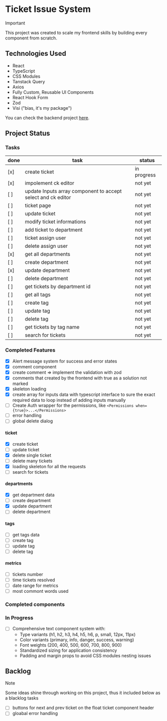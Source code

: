 # Ticket Issue System

> [!IMPORTANT]
> This project was created to scale my frontend skills by building every component from scratch.

## Technologies Used

- React
- TypeScript
- CSS Modules
- Tanstack Query
- Axios
- Fully Custom, Reusable UI Components
- React Hook Form
- Zod
- Visi ("bias, it's my package")

You can check the backend project [here](https://github.com/sfwnisme/backend-ticket-system).

## Project Status

### Tasks

 | done | task                                                         | status      |
 | ---- | ------------------------------------------------------------ | ----------- |
 | [x]  | create ticket                                                | in progress |
 | [x]  | impolement ck editor                                         | not yet     |
 | [ ]  | update Inputs array component to accept select and ck editor | not yet     |
 | [ ]  | ticket page                                                  | not yet     |
 | [ ]  | update ticket                                                | not yet     |
 | [ ]  | modify ticket informations                                   | not yet     |
 | [ ]  | add ticket to department                                     | not yet     |
 | [ ]  | ticket assign user                                           | not yet     |
 | [ ]  | delete assign user                                           | not yet     |
 | [x]  | get all departments                                          | not yet     |
 | [ ]  | create department                                            | not yet     |
 | [x]  | update department                                            | not yet     |
 | [ ]  | delete department                                            | not yet     |
 | [ ]  | get tickets by department id                                 | not yet     |
 | [ ]  | get all tags                                                 | not yet     |
 | [ ]  | create tag                                                   | not yet     |
 | [ ]  | update tag                                                   | not yet     |
 | [ ]  | delete tag                                                   | not yet     |
 | [ ]  | get tickets by tag name                                      | not yet     |
 | [ ]  | search for tickets                                           | not yet     |

### Completed Features

- [x] Alert message system for success and error states
- [x] comment component
- [x] create comment => implement the validation with zod
- [x] comments that created by the frontend with true as a solution not marked
- [x] skeleton loading
- [x] create array for inputs data with typescript interface to sure the exact required data to loop instead of adding inputs manually
- [ ] Create Auth wrapper for the permissions, like `<Permissions when={true}>...</Permissions>`
- [ ] error handling
- [ ] global delete dialog

#### ticket
  
- [x] create ticket
- [ ] update ticket
- [x] delete single ticket
- [ ] delete many tickets
- [x] loading skeleton for all the requests
- [ ] search for tickets

#### departments

- [x] get department data
- [ ] create department
- [x] update department
- [ ] delete department

#### tags

- [ ] get tags data
- [ ] create tag
- [ ] update tag
- [ ] delete tag

#### metrics

- [ ] tickets number
- [ ] time tickets resolved
- [ ] date range for metrics
- [ ] most commont words used

### Completed components

### In Progress

- [ ] Comprehensive text component system with:
  - Type variants (h1, h2, h3, h4, h5, h6, p, small, 12px, 11px)
  - Color variants (primary, info, danger, success, warning)
  - Font weights (200, 400, 500, 600, 700, 800, 900)
  - Standardized sizing for application consistency
  - Padding and margin props to avoid CSS modules nesting issues

## Backlog

>[!note]
> Some ideas shine through working on this project, thus it included below as a blacklog tasks

- [ ] buttons for next and prev ticket on the float ticket component header
- [ ] gloabal error handling
